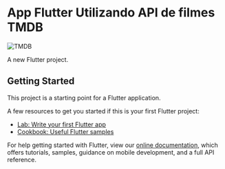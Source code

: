 # App Flutter Utilizando API de filmes TMDB
![TMDB](https://user-images.githubusercontent.com/98062365/154690449-7603c832-eed0-4849-bdf1-9c6629980546.gif)

A new Flutter project.

## Getting Started

This project is a starting point for a Flutter application.

A few resources to get you started if this is your first Flutter project:

- [Lab: Write your first Flutter app](https://flutter.dev/docs/get-started/codelab)
- [Cookbook: Useful Flutter samples](https://flutter.dev/docs/cookbook)

For help getting started with Flutter, view our
[online documentation](https://flutter.dev/docs), which offers tutorials,
samples, guidance on mobile development, and a full API reference.
